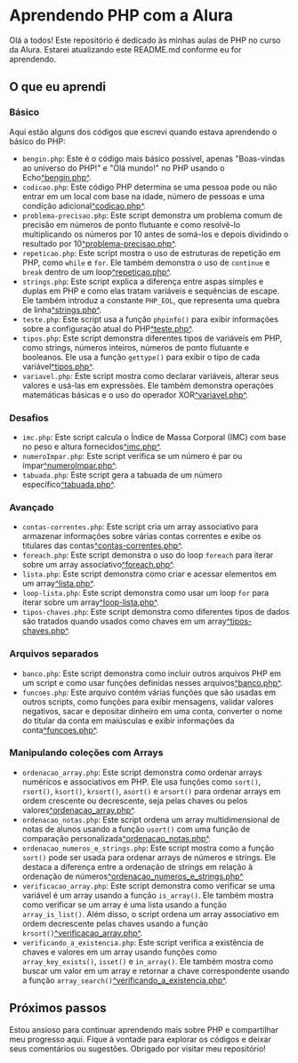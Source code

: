 # Aprendendo PHP com a Alura

Olá a todos! Este repositório é dedicado às minhas aulas de PHP no curso da Alura. Estarei atualizando este README.md conforme eu for aprendendo.

## O que eu aprendi

### Básico

Aqui estão alguns dos códigos que escrevi quando estava aprendendo o básico do PHP:

- `bengin.php`: Este é o código mais básico possível, apenas "Boas-vindas ao universo do PHP!" e "Olá mundo!" no PHP usando o Echo[^bengin.php^](https://github.com/ferreis/Alura_Curso_PHP/blob/main/basico/begin.php).
- `codicao.php`: Este código PHP determina se uma pessoa pode ou não entrar em um local com base na idade, número de pessoas e uma condição adicional[^codicao.php^](https://github.com/ferreis/Alura_Curso_PHP/blob/main/basico/codicao.php).
- `problema-precisao.php`: Este script demonstra um problema comum de precisão em números de ponto flutuante e como resolvê-lo multiplicando os números por 10 antes de somá-los e depois dividindo o resultado por 10[^problema-precisao.php^](https://github.com/ferreis/Alura_Curso_PHP/blob/main/basico/problema-precisao.php).
- `repeticao.php`: Este script mostra o uso de estruturas de repetição em PHP, como `while` e `for`. Ele também demonstra o uso de `continue` e `break` dentro de um loop[^repeticao.php^](https://github.com/ferreis/Alura_Curso_PHP/blob/main/basico/repeticao.php).
- `strings.php`: Este script explica a diferença entre aspas simples e duplas em PHP e como elas tratam variáveis e sequências de escape. Ele também introduz a constante `PHP_EOL`, que representa uma quebra de linha[^strings.php^](https://github.com/ferreis/Alura_Curso_PHP/blob/main/basico/strings.php).
- `teste.php`: Este script usa a função `phpinfo()` para exibir informações sobre a configuração atual do PHP[^teste.php^](https://github.com/ferreis/Alura_Curso_PHP/blob/main/basico/teste.php).
- `tipos.php`: Este script demonstra diferentes tipos de variáveis em PHP, como strings, números inteiros, números de ponto flutuante e booleanos. Ele usa a função `gettype()` para exibir o tipo de cada variável[^tipos.php^](https://github.com/ferreis/Alura_Curso_PHP/blob/main/basico/tipos.php).
- `variavel.php`: Este script mostra como declarar variáveis, alterar seus valores e usá-las em expressões. Ele também demonstra operações matemáticas básicas e o uso do operador XOR[^variavel.php^](https://github.com/ferreis/Alura_Curso_PHP/blob/main/basico/variavel.php).

### Desafios

- `imc.php`: Este script calcula o Índice de Massa Corporal (IMC) com base no peso e altura fornecidos[^imc.php^](https://github.com/ferreis/Alura_Curso_PHP/blob/main/basico/desafios/imc.php).
- `numeroImpar.php`: Este script verifica se um número é par ou ímpar[^numeroImpar.php^](https://github.com/ferreis/Alura_Curso_PHP/blob/main/basico/desafios/numeroImpar.php).
- `tabuada.php`: Este script gera a tabuada de um número específico[^tabuada.php^](https://github.com/ferreis/Alura_Curso_PHP/blob/main/basico/desafios/tabuada.php).

### Avançado

- `contas-correntes.php`: Este script cria um array associativo para armazenar informações sobre várias contas correntes e exibe os titulares das contas[^contas-correntes.php^](https://github.com/ferreis/Alura_Curso_PHP/blob/main/avancado/contas-correntes.php).
- `foreach.php`: Este script demonstra o uso do loop `foreach` para iterar sobre um array associativo[^foreach.php^](https://github.com/ferreis/Alura_Curso_PHP/blob/main/avancado/foreach.php).
- `lista.php`: Este script demonstra como criar e acessar elementos em um array[^lista.php^](https://github.com/ferreis/Alura_Curso_PHP/blob/main/avancado/lista.php).
- `loop-lista.php`: Este script demonstra como usar um loop `for` para iterar sobre um array[^loop-lista.php^](https://github.com/ferreis/Alura_Curso_PHP/blob/main/avancado/Arquivos-separados/loop-lista.php).
- `tipos-chaves.php`: Este script demonstra como diferentes tipos de dados são tratados quando usados como chaves em um array[^tipos-chaves.php^](https://github.com/ferreis/Alura_Curso_PHP/blob/main/avancado/tipos-chaves.php).

### Arquivos separados

- `banco.php`: Este script demonstra como incluir outros arquivos PHP em um script e como usar funções definidas nesses arquivos[^banco.php^](https://github.com/ferreis/Alura_Curso_PHP/blob/main/avancado/Arquivos-separados/banco.php).
- `funcoes.php`: Este arquivo contém várias funções que são usadas em outros scripts, como funções para exibir mensagens, validar valores negativos, sacar e depositar dinheiro em uma conta, converter o nome do titular da conta em maiúsculas e exibir informações da conta[^funcoes.php^](https://github.com/ferreis/Alura_Curso_PHP/blob/main/avancado/Arquivos-separados/funcoes.php).

### Manipulando coleções com Arrays

- `ordenacao_array.php`: Este script demonstra como ordenar arrays numéricos e associativos em PHP. Ele usa funções como `sort()`, `rsort()`, `ksort()`, `krsort()`, `asort()` e `arsort()` para ordenar arrays em ordem crescente ou decrescente, seja pelas chaves ou pelos valores[^ordenacao_array.php^](https://github.com/ferreis/Alura_Curso_PHP/blob/main/avancado/Manupulacao-colecoes-arrays/ordenacao_array.php).
- `ordenacao_notas.php`: Este script ordena um array multidimensional de notas de alunos usando a função `usort()` com uma função de comparação personalizada[^ordenacao_notas.php^](https://github.com/ferreis/Alura_Curso_PHP/blob/main/avancado/Manupulacao-colecoes-arrays/ordenacao_notas.php).
- `ordenacao_numeros_e_strings.php`: Este script mostra como a função `sort()` pode ser usada para ordenar arrays de números e strings. Ele destaca a diferença entre a ordenação de strings em relação à ordenação de números[^ordenacao_numeros_e_strings.php^](https://github.com/ferreis/Alura_Curso_PHP/blob/main/avancado/Manupulacao-colecoes-arrays/ordenacao_numeros_e_strings.php)  
- `verificacao_array.php`: Este script demonstra como verificar se uma variável é um array usando a função `is_array()`. Ele também mostra como verificar se um array é uma lista usando a função `array_is_list()`. Além disso, o script ordena um array associativo em ordem decrescente pelas chaves usando a função `krsort()`[^verificacao_array.php^](https://github.com/ferreis/Alura_Curso_PHP/blob/main/avancado/Manupulacao-colecoes-arrays/verificacao_array.php).
- `verificando_a_existencia.php`: Este script verifica a existência de chaves e valores em um array usando funções como `array_key_exists()`, `isset()` e `in_array()`. Ele também mostra como buscar um valor em um array e retornar a chave correspondente usando a função `array_search()`[^verificando_a_existencia.php^](https://github.com/ferreis/Alura_Curso_PHP/blob/main/avancado/Manupulacao-colecoes-arrays/verificando_a_existencia.php).

## Próximos passos

Estou ansioso para continuar aprendendo mais sobre PHP e compartilhar meu progresso aqui. Fique à vontade para explorar os códigos e deixar seus comentários ou sugestões. Obrigado por visitar meu repositório!
